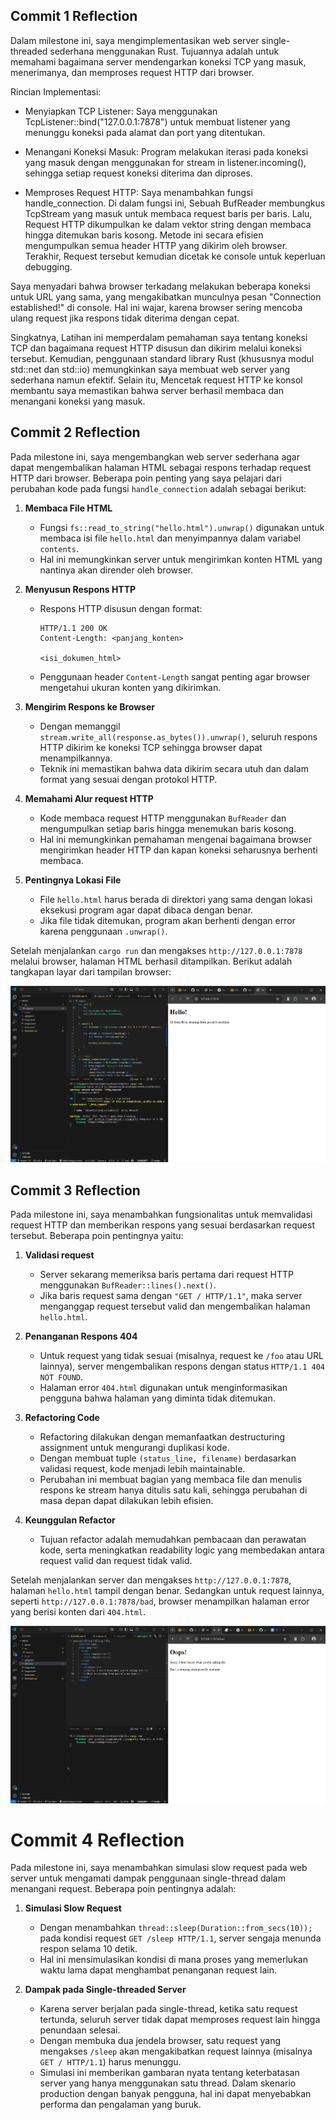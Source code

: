 ## Commit 1 Reflection

Dalam milestone ini, saya mengimplementasikan web server single-threaded sederhana menggunakan Rust. Tujuannya adalah untuk memahami bagaimana server mendengarkan koneksi TCP yang masuk, menerimanya, dan memproses request HTTP dari browser.

Rincian Implementasi: 
- Menyiapkan TCP Listener:
Saya menggunakan TcpListener::bind("127.0.0.1:7878") untuk membuat listener yang menunggu koneksi pada alamat dan port yang ditentukan.

- Menangani Koneksi Masuk:
Program melakukan iterasi pada koneksi yang masuk dengan menggunakan for stream in listener.incoming(), sehingga setiap request koneksi diterima dan diproses.

- Memproses Request HTTP:
Saya menambahkan fungsi handle_connection. Di dalam fungsi ini, Sebuah BufReader membungkus TcpStream yang masuk untuk membaca request baris per baris. Lalu, Request HTTP dikumpulkan ke dalam vektor string dengan membaca hingga ditemukan baris kosong. Metode ini secara efisien mengumpulkan semua header HTTP yang dikirim oleh browser. Terakhir, Request tersebut kemudian dicetak ke console untuk keperluan debugging.


Saya menyadari bahwa browser terkadang melakukan beberapa koneksi untuk URL yang sama, yang mengakibatkan munculnya  pesan "Connection established!" di console. Hal ini wajar, karena browser sering mencoba ulang request jika respons tidak diterima dengan cepat.

Singkatnya, Latihan ini memperdalam pemahaman saya tentang koneksi TCP dan bagaimana request HTTP disusun dan dikirim melalui koneksi tersebut. Kemudian, penggunaan standard library Rust (khususnya modul std::net dan std::io) memungkinkan saya membuat web server yang sederhana namun efektif. Selain itu, Mencetak request HTTP ke konsol membantu saya memastikan bahwa server berhasil membaca dan menangani koneksi yang masuk.

## Commit 2 Reflection

Pada milestone ini, saya mengembangkan web server sederhana agar dapat mengembalikan halaman HTML sebagai respons terhadap request HTTP dari browser. Beberapa poin penting yang saya pelajari dari perubahan kode pada fungsi `handle_connection` adalah sebagai berikut:

1. **Membaca File HTML**  
   - Fungsi `fs::read_to_string("hello.html").unwrap()` digunakan untuk membaca isi file `hello.html` dan menyimpannya dalam variabel `contents`.  
   - Hal ini memungkinkan server untuk mengirimkan konten HTML yang nantinya akan dirender oleh browser.

2. **Menyusun Respons HTTP**  
   - Respons HTTP disusun dengan format:
     ```
     HTTP/1.1 200 OK
     Content-Length: <panjang_konten>
     
     <isi_dokumen_html>
     ```
   - Penggunaan header `Content-Length` sangat penting agar browser mengetahui ukuran konten yang dikirimkan.

3. **Mengirim Respons ke Browser**  
   - Dengan memanggil `stream.write_all(response.as_bytes()).unwrap()`, seluruh respons HTTP dikirim ke koneksi TCP sehingga browser dapat menampilkannya.
   - Teknik ini memastikan bahwa data dikirim secara utuh dan dalam format yang sesuai dengan protokol HTTP.

4. **Memahami Alur request HTTP**  
   - Kode membaca request HTTP menggunakan `BufReader` dan mengumpulkan setiap baris hingga menemukan baris kosong.  
   - Hal ini memungkinkan pemahaman mengenai bagaimana browser mengirimkan header HTTP dan kapan koneksi seharusnya berhenti membaca.

5. **Pentingnya Lokasi File**  
   - File `hello.html` harus berada di direktori yang sama dengan lokasi eksekusi program agar dapat dibaca dengan benar.  
   - Jika file tidak ditemukan, program akan berhenti dengan error karena penggunaan `.unwrap()`.


Setelah menjalankan `cargo run` dan mengakses `http://127.0.0.1:7878` melalui browser, halaman HTML berhasil ditampilkan. Berikut adalah tangkapan layar dari tampilan browser:

![Commit 2 screen capture](/assets/images/commit2.png)

## Commit 3 Reflection

Pada milestone ini, saya menambahkan fungsionalitas untuk memvalidasi request HTTP dan memberikan respons yang sesuai berdasarkan request tersebut. Beberapa poin pentingnya yaitu:

1. **Validasi request**  
   - Server sekarang memeriksa baris pertama dari request HTTP menggunakan `BufReader::lines().next()`.  
   - Jika baris request sama dengan `"GET / HTTP/1.1"`, maka server menganggap request tersebut valid dan mengembalikan halaman `hello.html`.

2. **Penanganan Respons 404**  
   - Untuk request yang tidak sesuai (misalnya, request ke `/foo` atau URL lainnya), server mengembalikan respons dengan status `HTTP/1.1 404 NOT FOUND`.  
   - Halaman error `404.html` digunakan untuk menginformasikan pengguna bahwa halaman yang diminta tidak ditemukan.

3. **Refactoring Code**  
   - Refactoring dilakukan dengan memanfaatkan destructuring assignment untuk mengurangi duplikasi kode.  
   - Dengan membuat tuple `(status_line, filename)` berdasarkan validasi request, kode menjadi lebih maintainable.  
   - Perubahan ini membuat bagian yang membaca file dan menulis respons ke stream hanya ditulis satu kali, sehingga perubahan di masa depan dapat dilakukan lebih efisien.

4. **Keunggulan Refactor**  
   - Tujuan refactor adalah memudahkan pembacaan dan perawatan kode, serta meningkatkan readability logic yang membedakan antara request valid dan request tidak valid.  

Setelah menjalankan server dan mengakses `http://127.0.0.1:7878`, halaman `hello.html` tampil dengan benar. Sedangkan untuk request lainnya, seperti `http://127.0.0.1:7878/bad`, browser menampilkan halaman error yang berisi konten dari `404.html`.

![Commit 3 screen capture](/assets/images/commit3.png)

# Commit 4 Reflection

Pada milestone ini, saya menambahkan simulasi slow request pada web server untuk mengamati dampak penggunaan single-thread dalam menangani request. Beberapa poin pentingnya adalah:

1. **Simulasi Slow Request**  
   - Dengan menambahkan `thread::sleep(Duration::from_secs(10));` pada kondisi request `GET /sleep HTTP/1.1`, server sengaja menunda respon selama 10 detik.
   - Hal ini mensimulasikan kondisi di mana proses yang memerlukan waktu lama dapat menghambat penanganan request lain.

2. **Dampak pada Single-threaded Server**  
   - Karena server berjalan pada single-thread, ketika satu request tertunda, seluruh server tidak dapat memproses request lain hingga penundaan selesai.
   - Dengan membuka dua jendela browser, satu request yang mengakses `/sleep` akan mengakibatkan request lainnya (misalnya `GET / HTTP/1.1`) harus menunggu.
   - Simulasi ini memberikan gambaran nyata tentang keterbatasan server yang hanya menggunakan satu thread. Dalam skenario production dengan banyak pengguna, hal ini dapat menyebabkan performa dan pengalaman yang buruk.
